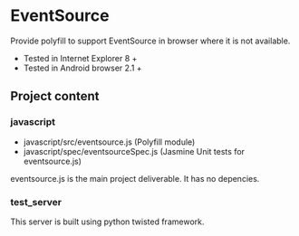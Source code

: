 # EventSource

Provide polyfill to support EventSource in browser where it is not available.
 
 * Tested in Internet Explorer 8 +
 * Tested in Android browser 2.1 +

## Project content

### javascript

 * javascript/src/eventsource.js  (Polyfill module)
 * javascript/spec/eventsourceSpec.js (Jasmine Unit tests for eventsource.js)

eventsource.js is the main project deliverable. It has no depencies.

### test_server

This server is built using python twisted framework.
